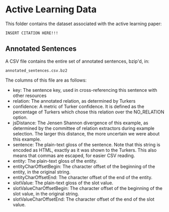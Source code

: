 Active Learning Data
====================

This folder contains the dataset associated with the active learning paper:

    INSERT CITATION HERE!!!

Annotated Sentences
-------------------
A CSV file contains the entire set of annotated sentences, bzip'd, in:

    annotated_sentences.csv.bz2

The columns of this file are as follows:

  * key: The sentence key, used in cross-referencing this sentence with other
    resources
  * relation: The annotated relation, as determined by Turkers
  * confidence: A metric of Turker confidence. It is defined as the percentage of
    Turkers which chose this relation over the NO_RELATION option.
  * jsDistance: The Jensen Shannon divergence of this example, as determined
    by the committee of relation extractors during example selection.
    The larger this distance, the more uncertain we were about this example.
  * sentence: The plain-text gloss of the sentence. Note that this string is encoded as
    HTML, exactly as it was shown to the Turkers. This also means that commas are escaped,
    for easier CSV reading.
  * entity: The plain-text gloss of the entity.
  * entityCharOffsetBegin: The character offset of the beginning of the entity, 
    in the original string.
  * entityCharOffsetEnd: The character offset of the end of the entity.
  * slotValue: The plain-text gloss of the slot value.
  * slotValueCharOffsetBegin: The character offset of the beginning of the slot value, 
    in the original string.
  * slotValueCharOffsetEnd: The character offset of the end of the slot value.
